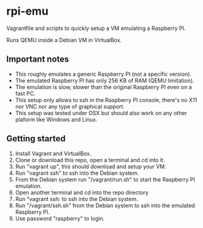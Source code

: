 # rpi-emu
Vagrantfile and scripts to quickly setup a VM emulating a Raspberry PI.

Runs QEMU inside a Debian VM in VirtualBox.

## Important notes
* This roughly emulates a generic Raspberry PI (not a specific version).
* The emulated Raspberry PI has only 256 KB of RAM (QEMU limitation).
* The emulation is slow, slower than the original Raspberry PI even on a fast PC.
* This setup only allows to ssh in the Raspberry PI console, there's no X11 nor VNC nor any type of graphical support.
* This setup was tested under OSX but should also work on any other plaform like Windows and Linux.

## Getting started
1. Install Vagrant and VirtualBox.
2. Clone or download this repo, open a terminal and cd into it.
3. Run "vagrant up", this should download and setup your VM.
4. Run "vagrant ssh" to ssh into the Debian system.
5. From the Debian system run "/vagrant/run.sh" to start the Raspberry PI emulation.
6. Open another terminal and cd into the repo directory
7. Run "vagrant ssh: to ssh into the Debian system.
8. Run "/vagrant/ssh.sh" from the Debian system to ssh into the emulated Raspberry PI.
9. Use password "raspberry" to login.
